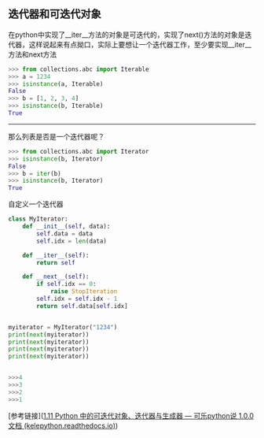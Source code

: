 ## 迭代器和可迭代对象

在python中实现了__iter__方法的对象是可迭代的，实现了next()方法的对象是迭代器，这样说起来有点拗口，实际上要想让一个迭代器工作，至少要实现__iter__方法和next方法



```python
>>> from collections.abc import Iterable
>>> a = 1234
>>> isinstance(a, Iterable)
False
>>> b = [1, 2, 3, 4]
>>> isinstance(b, Iterable)
True

```



***

那么列表是否是一个迭代器呢？

```python
>>> from collections.abc import Iterator
>>> isinstance(b, Iterator)
False
>>> b = iter(b)
>>> isinstance(b, Iterator)
True

```





自定义一个迭代器

```python
class MyIterator:
    def __init__(self, data):
        self.data = data
        self.idx = len(data)

    def __iter__(self):
        return self

    def __next__(self):
        if self.idx == 0:
            raise StopIteration
        self.idx = self.idx - 1
        return self.data[self.idx]


myiterator = MyIterator("1234")
print(next(myiterator))
print(next(myiterator))
print(next(myiterator))
print(next(myiterator))


>>>4
>>>3
>>>2
>>>1
```

[参考链接]([1.11 Python 中的可迭代对象、迭代器与生成器 — 可乐python说 1.0.0 文档 (kelepython.readthedocs.io)](https://kelepython.readthedocs.io/zh/latest/c01/c01_11.html))
